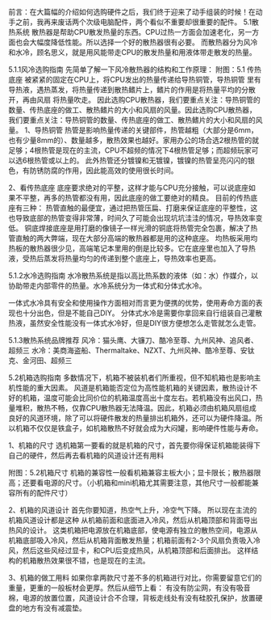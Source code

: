 前言：在大篇幅的介绍如何选购硬件之后，我们终于迎来了动手组装的时候！在动手之前，我再来废话两个次级电脑配件，两个看似不重要却很重要的配件。
5.1散热系统
散热器是帮助CPU散发热量的东西。CPU过热一方面会加速老化，另一方面也会大幅度降低性能。所以选择一个好的散热器很有必要。
而散热器分为风冷和水冷，顾名思义，就是用风能带走CPU的散发热量和用液体带走散发的热量。

5.1.1风冷选购指南
先简单了解一下风冷散热器的结构和工作原理：
附图：5.1
传热底座 被紧紧的固定在CPU上，将CPU发出的热量传递给导热铜管，导热铜管 里有导热液，遇热蒸发，将热量传递到散热鳍片上，鳍片的作用是将热量平均的分散开，再由风扇 将热量吹走。 因此选购CPU散热器，我们要重点关注：导热铜管的数量、传热底座的做工、散热鳍片的大小和风扇的风量。因此选购CPU散热器，我们要重点关注：导热铜管的数量、传热底座的做工、散热鳍片的大小和风扇的风量。
1、导热铜管
热管是影响热量传递的关键部件，热管越粗（大部分是6mm，也有少量8mm的）、数量越多，散热效果也越好。家用办公的场合选2根热管的就足够；4根热管是现在的主流，CPU不超频的情况下4根热管足够；而超频玩家可以选6根热管或以上的。
此外热管还分镀镍和无镀镍，镀镍的热管呈亮闪闪的银色，有防锈防腐的作用，因此能高效的使用很长时间。

2、看传热底座
底座要求绝对的平整，这样才能与CPU充分接触，可以说底座如果不平整，再多的热管都没有用，因此底座的做工要绝对的精良。
目前的传热底座有三种：
热管直触的最便宜，通过把热管压扁、打磨来保证底座的平整性，这也导致底部的热管变得非常薄，时间久了可能会出现坑坑洼洼的情况，导热效率变低。
铜底焊接底座是用打磨的像镜子一样光滑的铜底将热管完全包裹，解决了热管直触的两大弊端，现在大部分高端的散热器都是用的这种底座。
均热板采用均热板的散热器很少见，高端笔记本里用的倒是比较多。它在底座里也加入了导热液，受热后蒸发将热量均匀的传递到整个底座上，导热效率也更高。

5.1.2水冷选购指南
水冷散热系统是指以高比热系数的液体（如：水）作媒介，以协助带走内部零件的热量。水冷系统分为一体式和分体式水冷。

一体式水冷具有安全和使用操作方面相对而言更为便携的优势，使用寿命方面的表现也十分出色，但是不能自己DIY。
分体式水冷是需要你拿回来自行组装自己灌散热液，虽然安全性能没有一体式水冷好，但是DIY很方便想怎么走管就怎么走管。

5.1.3散热系统品牌推荐
风冷：猫头鹰、大镰刀、酷冷至尊、九州风神、追风者、超频三
水冷：美商海盗船、Thermaltake、NZXT、九州风神、酷冷至尊、安钛克、金河田、超频三

5.2机箱选购指南
多数情况下，机箱不被装机者们所重视，但不知机箱也是影响主机性能的重大因素。
风道是机箱能否定位为高性能机箱的关键因素，散热设计不好的机箱，温度可能会比同价位的机箱温度高出十度左右。若机箱没有出风口，热量堆积，散热不畅，仅靠CPU散热器无法降温。因此，机箱必须由机箱风扇组成良好的风道环境，除了可以将硬件散发的热量排出机箱外，还可以为硬件降温。所以机箱不仅仅是铁盒子，如机箱散热不好就会成为大闷罐，影响硬件性能与寿命。

1、机箱的尺寸
选机箱第一要看的就是机箱的尺寸，首先要你得保证机箱能装得下自己的硬件，然后再去看机箱的风道设计还有用料

附图：5.2机箱尺寸
机箱的兼容性一般看机箱兼容主板大小；显卡限长；散热器限高；还要看电源的尺寸。（小机箱和mini机箱尤其需要注意，其他尺寸一般都能兼容所有的配件尺寸）

2、机箱的风道设计
首先你要知道，热空气上升，冷空气下降。
所以现在主流的机箱风道设计都是这种 从机箱前面和底面进入冷风，然后从机箱顶部和背面导出热风的设计。
这类机箱把电源放在机箱底部，使电源有独立的散热空间，电源从机箱底部吸入冷风，然后从机箱背面散发热量；机箱前面有2-3个风扇负责吸入冷风，然后这些风经过显卡，和CPU后变成热风，从机箱顶部和后面排出。
这样结构的机箱散热效果很不错，也是现在的主流。

3、机箱的做工用料
如果你拿两款尺寸差不多的机箱进行对比，你需要留意它们的重量，更重的一般板材会更厚。然后从细节上看：
有没有防尘网，有没有吸音棉，电源的放置位置，风道设计合不合理，背板走线处有没有硅胶孔保护，放置硬盘的地方有没有减震垫。
